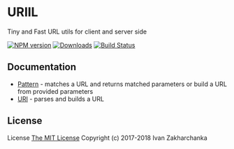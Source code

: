# URIIL

Tiny and Fast URL utils for client and server side

[![NPM version][npm-image]][npm-url]
[![Downloads][downloads-image]][npm-url]
[![Build Status][travis-image]][travis-url]

## Documentation

 - [Pattern](https://github.com/3axap4eHko/react-steersman/blob/master/docs/Pattern.md) - matches a URL and returns matched parameters or build a URL from provided parameters
 - [URI](https://github.com/3axap4eHko/react-steersman/blob/master/docs/URI.md) - parses and builds a URL

## License
License [The MIT License](http://opensource.org/licenses/MIT)
Copyright (c) 2017-2018 Ivan Zakharchanka

[downloads-image]: https://img.shields.io/npm/dm/uriil.svg?longCache=true&style=for-the-badge
[npm-url]: https://www.npmjs.com/package/uriil
[npm-image]: https://img.shields.io/npm/v/uriil.svg?longCache=true&style=for-the-badge

[travis-url]: https://travis-ci.org/3axap4eHko/react-steersman
[travis-image]: https://img.shields.io/travis/3axap4eHko/react-steersman/master.svg?longCache=true&style=for-the-badge
